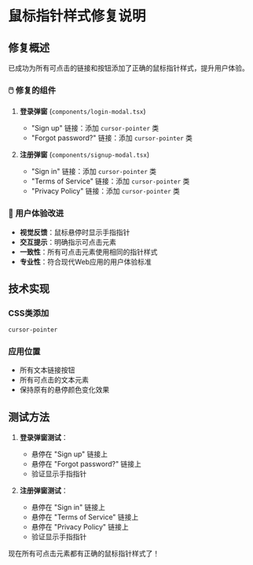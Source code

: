 # 鼠标指针样式修复说明

## 修复概述

已成功为所有可点击的链接和按钮添加了正确的鼠标指针样式，提升用户体验。

### 🖱️ 修复的组件

1. **登录弹窗** (`components/login-modal.tsx`)
   - "Sign up" 链接：添加 `cursor-pointer` 类
   - "Forgot password?" 链接：添加 `cursor-pointer` 类

2. **注册弹窗** (`components/signup-modal.tsx`)
   - "Sign in" 链接：添加 `cursor-pointer` 类
   - "Terms of Service" 链接：添加 `cursor-pointer` 类
   - "Privacy Policy" 链接：添加 `cursor-pointer` 类

### 🎯 用户体验改进

- **视觉反馈**：鼠标悬停时显示手指指针
- **交互提示**：明确指示可点击元素
- **一致性**：所有可点击元素使用相同的指针样式
- **专业性**：符合现代Web应用的用户体验标准

## 技术实现

### CSS类添加
```css
cursor-pointer
```

### 应用位置
- 所有文本链接按钮
- 所有可点击的文本元素
- 保持原有的悬停颜色变化效果

## 测试方法

1. **登录弹窗测试**：
   - 悬停在 "Sign up" 链接上
   - 悬停在 "Forgot password?" 链接上
   - 验证显示手指指针

2. **注册弹窗测试**：
   - 悬停在 "Sign in" 链接上
   - 悬停在 "Terms of Service" 链接上
   - 悬停在 "Privacy Policy" 链接上
   - 验证显示手指指针

现在所有可点击元素都有正确的鼠标指针样式了！
